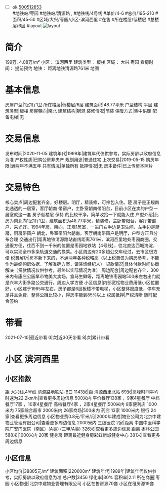 - [ ] ok [500512853](https://bj.5i5j.com/ershoufang/500512853.html)  
 #地铁站/枣园 #地铁站/清源路 ,  #地铁线/4号线
#单价/4-6 #总价/195-210 #面积/45-50   #区域/大兴/枣园/小区-滨河西里 #在售 #所在楼层/低楼层 #总楼层/6层 #layout 
![layout](http://image2.5i5j.com//group1/M00/C9/62/CgqJMl4YBA-AVyznAAFSx7MnkC0735.jpg_P5.jpg) 
# 简介 
 199万,  4.08万/m² 
小区： 滨河西里
建筑类型： 板楼
区域： 大兴 枣园
看房时间： 提前预约
地铁： 距离地铁清源路761米 地图
# 基本信息 
 房屋户型|1室1厅1卫
所在楼层|低楼层/6层
建筑面积|48.77平米
户型结构|平层
建筑类型|板楼
房屋朝向|南北
建筑结构|钢混
装修情况|简装
供暖方式|集中供暖
配备电梯|无
# 交易信息 
 发布时间|2020-11-05
建筑年代|1999年|建筑年代仅供参考，实际房龄以政府信息为准
产权性质|已购公房非央产
规划用途|普通住宅
上次交易|2019-05-15
购房年限|满两年不满五年
共有情况|单独所有
抵押情况|无
房本备件|已上传房本照片
# 交易特色 
 核心卖点|周边配套齐全，好楼层。明厅，精装修，可拎包入住。楚 房子是正规南北通透的一居室，客厅朝南
带窗户，主卧室朝南带阳台，目前小区在卖的户型一居室就这一套 房子低楼层 保持
的比较干净，简单收拾一下就能入住
户型介绍|此房为南北向1室1厅1卫，建筑面积为48.77平米，精装修，主卧带阳台，客厅带窗户，采光好。1994年房，南向，正规1居室，一进门右手边是卫生间，左手边是厨房，厨房带窗户
朝北，卧室带阳台朝南，客厅朝南带窗户是明厅，户型方正且分布合理
交通出行|距离地铁清源路站直线距离761米，滨河西里地处枣园商圈，交通很方便，往西不到一千米的位置是枣园地铁站【4号线】，往北直达西城海淀，可以实现全市多条轨道交通的换乘。小区周边有20多趟公交车经过，去市区很方便
税费解析|房本新下来的，不满两年各种税略高（以上税费仅为购房参考，不能作为最终购房依据，了解准确方案，请咨询经纪人）
贷款情况|具体付款时间协商解决（贷款情况仅供参考，最终以实际情况为准）
周边配套|周边配套齐全，300米内有康庄公园早市物美大卖场，盒马生鲜等，距离地铁枣园站500米左右出门就是兴丰大街多路公交通行，周边入学方便
小区信息|内部宽松物业费用低小区位置好，小区建于1995年左右，房子都是6层板楼不带电梯，小区整体密度低，停车充足并且免费，整体公摊比较小，得房率能到85%以上
权属抵押|产权清晰  随时配合签约
# 带看 
 2021-07-10|最近带看	 0|次|近30天带看	 8|次|累计带看
# 小区 滨河西里
## 小区指数 
 距 大兴线,4号线 清源路地铁站-B口 1143米|距 清源西里北站 69米|高峰时间平均时速为22.2km/h|查看更多周边信息
500米内 平价餐厅138家 ，9家4星餐厅
中档餐厅17家 ，10家4星餐厅
高档餐厅4家 ，2家4星餐厅|500米内 6家便利店
1000米内 75家综合超市
2000米内 26家商场|500米内 药店 13家
1000米内 银行 24家|查看更多周边信息
小区物业费0.8元/平米/月|2000年建成|物业公司为北京中建物业管理有限公司|查看更多周边信息
2000米内 三级医院 2家|距离 中国中医科学院广安门医院（南区）(A类) (三甲/A类) 326米|查看更多周边信息
距离 枣林公园 588米|1000米内 20家 健身房
距离最近健身房彩虹新城健身中心 381米|查看更多周边信息
## 小区信息 
 小区均价|38805元/m²
建筑面积|220000m²
建筑年代|1989年|建筑年代仅供参考，实际房龄以政府信息为准
总户数|3456
绿化率|30%
容积率|2.11
所在商圈|枣园
小区物业|北京中建物业管理有限公司
小区在售房源70套
小区在租房源19套
